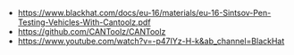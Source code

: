 - https://www.blackhat.com/docs/eu-16/materials/eu-16-Sintsov-Pen-Testing-Vehicles-With-Cantoolz.pdf
- https://github.com/CANToolz/CANToolz
- https://www.youtube.com/watch?v=-p47IYz-H-k&ab_channel=BlackHat
